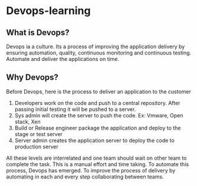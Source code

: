# Devops-learning


## What is Devops?

Devops ia a culture. Its a process of improving the application delivery by ensuring automation, quality, continuous monitoring and continuous testing. Automate and deliver the applications on time.

## Why Devops?

Before Devops, here is the process to deliver an application to the customer 
  1. Developers work on the code and push to a central repository. After passing initial testing it will be pushed to a server.
  1. Sys admin will create the server to push the code. Ex: Vmware, Open stack, Xen
  1. Build or Release engineer package the application and deploy to the stage or test server
  1. Server admin creates the application server to deploy the code to production server
     
  All these levels are interrelated and one team should wait on other team to complete the task. This is a manual effort and time taking.
To automate this process, Devops has emerged. To improve the process of delivery by automating in each and every step collaborating between teams.
